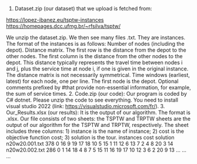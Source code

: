 1. Dataset.zip (our dataset) that we upload is fetched from:

https://lopez-ibanez.eu/tsptw-instances
https://homepages.dcc.ufmg.br/~rfsilva/tsptw/

We unzip the dataset.zip. We then see many files .txt. They are instances. The format of the instances is as follows:
Number of nodes (including the depot).
Distance matrix. The first row is the distance from the depot to the other nodes. The first column is the distance from the other nodes to the depot. This distance typically represents the travel time between nodes i and j, plus the service time at node i, if one is given in the original instance. The distance matrix is not necessarily symmetrical.
Time windows (earliest, latest) for each node, one per line. The first node is the depot.
Optional comments prefixed by #that provide non-essential information, for example, the sum of service times.
2. Code.zip (our code): Our program is coded by C# dotnet. Please unzip the code to see everything. You need to install visual studio 2022 (link: ​​https://visualstudio.microsoft.com/fr/).
3. Our_Results.xlsx (our results): It is the output of our algorithm. The format is .xlsx. Our file consists of two sheets: the TSPTW and TRPTW sheets are the output of our algorithm for the TSPTW and TRPTW, respectively.
The sheet includes three columns: 1) instance is the name of instance; 2) cost is the objective function cost; 3) solution is the tour.
instances
cost
solution
n20w20.001.txt
378
0 16 9 19 17 18 10 5 15 1 11 12 6 13 7 2 4 8 20 3 14
n20w20.002.txt
286
0 1 14 18 4 8 7 5 15 11 16 19 17 10 12 3 6 2 20 9 13
…
…
…
